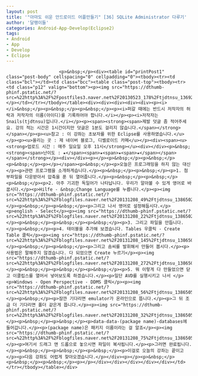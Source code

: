 ```yaml
---
layout: post
title: '"아마도 쉬운 안드로이드 어플만들기" [36] SQLite Administrator 다루기'
author: '달팽이들'
categories: Android-App-Develop(Eclipse2)
tags:
- Android
- App
- Develop
- Eclipse
---
```



<script> location.href='https://cafe.naver.com/develoid/349020' ; </script>


















						<p>&nbsp;</p><div><table id="printPost1" class="post-body" cellspacing="0" cellpadding="0"><tbody><tr><td class="bcl"></td><td class="bcc"><table class="post-top"><tbody><tr><td class="p12" valign="bottom"><p><img src="https://dthumb-phinf.pstatic.net/?src=%22http%3A%2F%2Fpostfiles3.naver.net%2F20130523_178%2Ftjdtnsu_1369283538974akCh1_JPEG%2Fand.jpg%3Ftype%3Dw2%22&amp;type=cafe_wa740"></p></td></tr></tbody></table><div><div><div><div><div><p><i></i>&nbsp;</p><p>&nbsp;</p><p>&nbsp;</p><p><i>퍼갈 때에는 반드시 저작자의 허락과 저작자의 이름(아이디)를 기록하어야 합니다.</i></p><p><i>저작자는 Snails(tjdtnsu)입니다.</i></p><p><span><strong><span>제발 덧글 좀 적어주세요. 강의 적는 시간은 1시간이지만 덧글은 1분도 걸리지 않습니다.</span></strong></span></p><p><u>참고 : 이 강좌는 초보자를 위한 Eclipse를 사용하였습니다.</u></p><p><u>올리는 곳 : 제 네이버 블로그, 디벨로이드 카페</u></p><div><span><u><strong>업로드 시간 : 매주 일요일 오후 11시</strong></u><div></div><p>&nbsp;<strong><span>난이도 : ★</span><span>★<span>★<span>★</span></span></span></strong></p><div></div><p></p><p>&nbsp;</p><p>&nbsp;</p><p>&nbsp;</p><p></p></span><p>&nbsp;</p><p>오늘은 프로그래밍을 하지 않는 대신</p><p>관련 프로그램을 소개하게습니다.</p><p>&nbsp;</p><p>&nbsp;</p><p>1. 첨부파일을 다운받아서 압축을 푼 뒤 열어줍니다.</p><p>&nbsp;</p><p>&nbsp;</p><p>&nbsp;</p><p>2. 아주 기괴한 독일어가 나타납니다. 우리가 알아볼 수 있게 영어로 바꿉시다.</p><p>Hilfe - &nbsp;Change Language를 누릅니다.</p><p><img src="https://dthumb-phinf.pstatic.net/?src=%22http%3A%2F%2Fblogfiles.naver.net%2F20131208_49%2Ftjdtnsu_1386502445746TGsEm_PNG%2F%25C1%25A6%25B8%25F1_%25BE%25F8%25C0%25BD.png%22&amp;type=cafe_wa740"></p><p>&nbsp;</p><p>&nbsp;</p><p>그리고 나서 영어로 설정해둡시다.</p><p>english - Select</p><p><img src="https://dthumb-phinf.pstatic.net/?src=%22http%3A%2F%2Fblogfiles.naver.net%2F20131208_22%2Ftjdtnsu_1386502491016Xr8E6_PNG%2F%25C1%25A6%25B8%25F1_%25BE%25F8%25C0%25BD.png%22&amp;type=cafe_wa740"></p><p>&nbsp;</p><p>&nbsp;</p><p>&nbsp;</p><p>3. 그리고 파일을 만듭니다.</p><p>&nbsp;</p><p>4. 테이블을 추가해 보겠습니다. Tables 우클릭 - Create Table 클릭</p><p><img src="https://dthumb-phinf.pstatic.net/?src=%22http%3A%2F%2Fblogfiles.naver.net%2F20131208_145%2Ftjdtnsu_13865048392008y1hH_PNG%2F%25C1%25A6%25B8%25F1_%25BE%25F8%25C0%25BD.png%22&amp;type=cafe_wa740"></p><p>&nbsp;</p><p>&nbsp;</p><p>그리고 솜씨를 발휘해서 만들어 봅시다.</p><p>사용법은 말해주지 않겠습니다. 다 되었으면 Create 누르기</p><p><img src="https://dthumb-phinf.pstatic.net/?src=%22http%3A%2F%2Fblogfiles.naver.net%2F20131208_272%2Ftjdtnsu_1386505016395YahTv_PNG%2F%25C1%25A6%25B8%25F1_%25BE%25F8%25C0%25BD.png%22&amp;type=cafe_wa740"></p><p>&nbsp;</p><p>&nbsp;</p><p>&nbsp;</p><p>5. 뭐 이렇게 다 만들었으면 닫고 이클립스를 열어서 넣어보도록 하겠습니다.</p><p>일단 AVD를 실행시키고 나서 </p><p>Windows - Open Perspective - DDMS 클릭</p><p><img src="https://dthumb-phinf.pstatic.net/?src=%22http%3A%2F%2Fblogfiles.naver.net%2F20131208_56%2Ftjdtnsu_13865051874458eVVc_PNG%2F%25C1%25A6%25B8%25F1_%25BE%25F8%25C0%25BD.png%22&amp;type=cafe_wa740"></p><p>&nbsp;</p><p>잠깐 기다리면 emulator가 온라인으로 뜹니다.</p><p>그 뒤 조금 더 기다리면 폴더 같은게 뜹니다.</p><p><img src="https://dthumb-phinf.pstatic.net/?src=%22http%3A%2F%2Fblogfiles.naver.net%2F20131208_32%2Ftjdtnsu_1386505333225Nb9cz_PNG%2F%25C1%25A6%25B8%25F1_%25BE%25F8%25C0%25BD.png%22&amp;type=cafe_wa740"></p><p>&nbsp;</p><p>&nbsp;</p><p>data-data-(package name)-databases에 들어갑니다.</p><p>(package name)은 패키지 이름이라는 걸 알죠</p><p><img src="https://dthumb-phinf.pstatic.net/?src=%22http%3A%2F%2Fblogfiles.naver.net%2F20131208_75%2Ftjdtnsu_1386505592677jCDTu_PNG%2F%25C1%25A6%25B8%25F1_%25BE%25F8%25C0%25BD.png%22&amp;type=cafe_wa740"></p><p>여기서 드래그 앤 드롭으로 놓으시면 파일이 복사됩니다.</p><p>그러면 완료됩니다.</p><p>&nbsp;</p><p>&nbsp;</p><p>&nbsp;</p><p>이걸로 오늘의 강좌는 끝이고</p><p>다음 강좌도 어렵게 찾아오겠습니다.</p></div><p></p><p>&nbsp;</p><p>&nbsp;</p><p>&nbsp;</p><p></p></div></div></div></div></div></td></tr></tbody></table></div>

